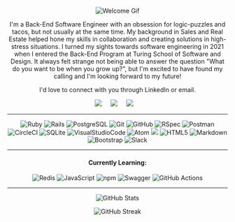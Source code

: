 
<!--
How to make this gif ?
I created the typescript with https://codesandbox.io/
I then recorded my screen with Quicktime before converting the file to a gif
I used this [gifify](https://github.com/jclem/gifify) as a guide
-->
<p align="center">
  <img alt="Welcome Gif" src="https://user-images.githubusercontent.com/91357724/156508954-69f70e80-b9e3-44ab-acd7-ab1c65591b94.gif" />
</p>

<div align="center">

I'm a Back-End Software Engineer with an obsession for logic-puzzles and tacos, but not usually at the same time. My background in Sales and Real Estate helped hone my skills in collaboration and creating solutions in high-stress situations. I turned my sights towards software engineering in 2021 when I entered the Back-End Program at Turing School of Software and Design. It always felt strange not being able to answer the question "What do you want to be when you grow up?", but I'm excited to have found my calling and I'm looking forward to my future! 

I'd love to connect with you through LinkedIn or email.

</div>

<p align="center">
  <a target="_blank"href="https://www.linkedin.com/in/hirestevenjames/"><img src="https://img.shields.io/badge/linkedin-%230077B5.svg?&style=for-the-badge&logo=linkedin&logoColor=white" /></a>&nbsp;&nbsp;&nbsp;&nbsp;
      <a target="_blank"href="https://resume.creddle.io/resume/2nvl8s4erje"><img src="https://img.shields.io/badge/Resume-242B2F?style=for-the-badge&logo=Reason&logoColor=white" /></a>&nbsp;&nbsp;&nbsp;&nbsp;
  <a href="mailto:HireStevenJames@gmail.com?subject=Message%20From%20my%20Github"><img src="https://img.shields.io/badge/gmail-%23D14836.svg?&style=for-the-badge&logo=gmail&logoColor=white" /></a>&nbsp;&nbsp;&nbsp;&nbsp;
</p>

<hr/>

<p align="center">
<img alt="Ruby" src="https://img.shields.io/badge/Ruby-CC342D?style=for-the-badge&logo=ruby&logoColor=white"/>
<img alt="Rails" src="https://img.shields.io/badge/rails-%23CC0000.svg?style=for-the-badge&logo=ruby-on-rails&logoColor=white" />  
<img alt="PostgreSQL" src="https://img.shields.io/badge/PostgreSQL-316192?style=for-the-badge&logo=postgresql&logoColor=white"/>
<img alt="Git" src="https://img.shields.io/badge/GIT-E44C30?style=for-the-badge&logo=git&logoColor=white"/>
<img alt="GitHub" src="https://img.shields.io/badge/GitHub%20-%2320232a.svg?&style=for-the-badge&logo=GitHub&logoColor=%23EFF7FF" />
<img alt="RSpec" src="https://img.shields.io/badge/RSpec-CC342D?style=for-the-badge&logo=RubyGems&logoColor=white" />
<img alt="Postman" src="https://img.shields.io/badge/Postman-FF6C37?style=for-the-badge&logo=postman&logoColor=white" />    
<img alt="CircleCI" src="https://img.shields.io/badge/circleci-343434?style=for-the-badge&logo=circleci&logoColor=white" />
<img alt="SQLite" src="https://img.shields.io/badge/sqlite-%2307405e.svg?style=for-the-badge&logo=sqlite&logoColor=white" />
<img alt="VisualStudioCode" src="https://img.shields.io/badge/Visual_Studio_Code-0078D4?style=for-the-badge&logo=visual%20studio%20code&logoColor=white"/>
<img alt="Atom" src="https://img.shields.io/badge/Atom-%2366595C.svg?style=for-the-badge&logo=atom&logoColor=white" />  
<img atl="Heroku" src="https://img.shields.io/badge/Heroku-430098?style=for-the-badge&logo=heroku&logoColor=white"/>
<img alt="HTML5" src="https://img.shields.io/badge/HTML5-E34F26?style=for-the-badge&logo=html5&logoColor=white"/>
<img alt="Markdown" src="https://img.shields.io/badge/markdown-%23000000.svg?style=for-the-badge&logo=markdown&logoColor=white" />  
<img alt="Bootstrap" src="https://img.shields.io/badge/Bootstrap-563D7C?style=for-the-badge&logo=bootstrap&logoColor=white" />
<img alt="Slack" src="https://img.shields.io/badge/Slack-4A154B?style=for-the-badge&logo=slack&logoColor=white" />
</p>

<p align="center">


</p>

<hr/>

<div align="center">
  <h4> Currently Learning: </h4>
<img alt="Redis" src="https://img.shields.io/badge/redis-%23DD0031.svg?style=for-the-badge&logo=redis&logoColor=white" />  
<img alt="JavaScript" src="https://img.shields.io/badge/JavaScript-323330?style=for-the-badge&logo=javascript&logoColor=F7DF1E" />
<img alt="npm" src="https://img.shields.io/badge/npm-CB3837?style=for-the-badge&logo=npm&logoColor=white" />
<img alt="Swagger" src="https://img.shields.io/badge/-Swagger-%23Clojure?style=for-the-badge&logo=swagger&logoColor=white" />
<img alt="GitHub Actions" src="https://img.shields.io/badge/GitHub_Actions-2088FF?style=for-the-badge&logo=github-actions&logoColor=white" />
</div>

<hr/>

<p align="center">
  <img alt="GitHub Stats" src="https://github-readme-stats.vercel.app/api?username=stevenjames-turing&theme=nord&show_icons=true" /> 
</p>

<p align="center">
  <img alt="GitHub Streak" src="https://github-readme-streak-stats.herokuapp.com/?user=stevenjames-turing&theme=nord" />
</p>


<!--
![welcome_mov mov](https://user-images.githubusercontent.com/91357724/156508954-69f70e80-b9e3-44ab-acd7-ab1c65591b94.gif)
[![Steven's GitHub stats](https://github-readme-stats.vercel.app/api?username=stevenjames-turing&theme=nord&show_icons=true)](https://github.com/anuraghazra/github-readme-stats)
[![GitHub Streak](https://github-readme-streak-stats.herokuapp.com/?user=stevenjames-turing&theme=nord)](https://git.io/streak-stats)
-->
